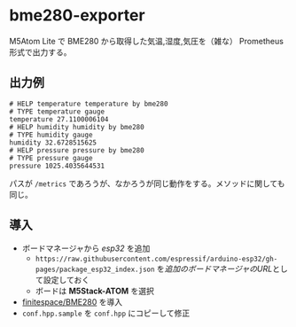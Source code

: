 # bme280-exporter

M5Atom Lite で BME280 から取得した気温,湿度,気圧を（雑な） Prometheus 形式で出力する。

## 出力例

```
# HELP temperature temperature by bme280
# TYPE temperature gauge
temperature 27.1100006104
# HELP humidity humidity by bme280
# TYPE humidity gauge
humidity 32.6728515625
# HELP pressure pressure by bme280
# TYPE pressure gauge
pressure 1025.4035644531
```

パスが `/metrics` であろうが、なかろうが同じ動作をする。メソッドに関しても同じ。

## 導入

- ボードマネージャから *esp32* を追加
  * `https://raw.githubusercontent.com/espressif/arduino-esp32/gh-pages/package_esp32_index.json` を*追加のボードマネージャのURL*として設定しておく
  * ボードは **M5Stack-ATOM** を選択
- [finitespace/BME280](https://github.com/finitespace/BME280) を導入
- `conf.hpp.sample` を `conf.hpp` にコピーして修正
